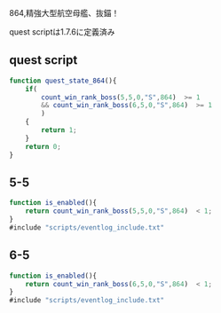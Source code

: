 864,精強大型航空母艦、抜錨！

quest scriptは1.7.6に定義済み

## quest script
``` javascript
function quest_state_864(){
	if(
		count_win_rank_boss(5,5,0,"S",864)  >= 1
		&& count_win_rank_boss(6,5,0,"S",864)  >= 1
		)
	{
		return 1;
	}
	return 0;
}
```

## 5-5
``` javascript
function is_enabled(){
	return count_win_rank_boss(5,5,0,"S",864)  < 1;
}
#include "scripts/eventlog_include.txt"
```
## 6-5
``` javascript
function is_enabled(){
	return count_win_rank_boss(6,5,0,"S",864)  < 1;
}
#include "scripts/eventlog_include.txt"
```
